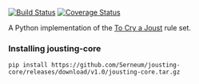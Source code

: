 [![Build Status](https://travis-ci.org/Serneum/jousting-core.svg?branch=master)](https://travis-ci.org/Serneum/jousting-core) [![Coverage Status](https://coveralls.io/repos/Serneum/jousting-core/badge.svg?branch=master)](https://coveralls.io/r/Serneum/jousting-core?branch=master)

A Python implementation of the [To Cry a Joust](http://boardgamegeek.com/boardgame/124129/cry-joust) rule set.


### Installing jousting-core
`pip install https://github.com/Serneum/jousting-core/releases/download/v1.0/jousting-core.tar.gz`
